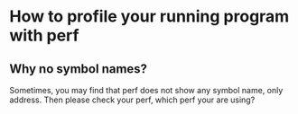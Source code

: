 # How to profile your running program with perf

## Why no symbol names?
Sometimes, you may find that perf does not show any symbol name, only address. Then please check your perf, which perf your are using?
